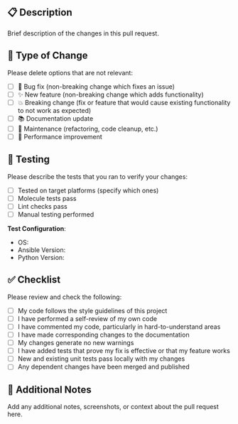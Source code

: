 ## 📋 Description
Brief description of the changes in this pull request.

## 🔧 Type of Change
Please delete options that are not relevant:
- [ ] 🐛 Bug fix (non-breaking change which fixes an issue)
- [ ] ✨ New feature (non-breaking change which adds functionality)
- [ ] 💥 Breaking change (fix or feature that would cause existing functionality to not work as expected)
- [ ] 📚 Documentation update
- [ ] 🔧 Maintenance (refactoring, code cleanup, etc.)
- [ ] 🚀 Performance improvement

## 🧪 Testing
Please describe the tests that you ran to verify your changes:
- [ ] Tested on target platforms (specify which ones)
- [ ] Molecule tests pass
- [ ] Lint checks pass
- [ ] Manual testing performed

**Test Configuration**:
- OS: 
- Ansible Version: 
- Python Version: 

## ✅ Checklist
Please review and check the following:
- [ ] My code follows the style guidelines of this project
- [ ] I have performed a self-review of my own code
- [ ] I have commented my code, particularly in hard-to-understand areas
- [ ] I have made corresponding changes to the documentation
- [ ] My changes generate no new warnings
- [ ] I have added tests that prove my fix is effective or that my feature works
- [ ] New and existing unit tests pass locally with my changes
- [ ] Any dependent changes have been merged and published

## 📎 Additional Notes
Add any additional notes, screenshots, or context about the pull request here.
